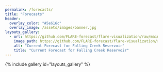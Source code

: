 ```yaml
---
permalink: /forecasts/
title: "Forecasts"
header:
  overlay_color: "#5e616c"
  overlay_image: /assets/images/banner.jpg
layouts_gallery:
  - url: https://github.com/FLARE-forecast/flare-visualization/raw/main/fcre/Current_forecast.png
    image_path: https://github.com/FLARE-forecast/flare-visualization/raw/main/fcre/Current_forecast.png
    alt: "Current Forecast for Falling Creek Reservoir"
    title: "Current Forecast for Falling Creek Reservoir"
---
```

{% include gallery id="layouts_gallery" %} 

